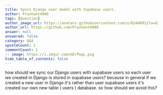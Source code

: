 ```yaml
---
title: Syncs Django user model with Supabase users.
author: Prashant4900
tags: [Question]
author_image_url: https://avatars.githubusercontent.com/u/62440911?u=d39228c1a78f53cfc76eb7bfcdf7ed40c0a7bfd2&v=4
author_url: https://github.com/Prashant4900
answer: null
answered: false
category: Q&A
upvoteCount: 1
commentCount: 1
-- image: https://i.imgur.com/mErPwqL.png
hide_table_of_contents: false
---
```


how should we sync our Django users with supabase users so each user we created in Django is stored in supabase users?
because in general if we created a new user in Django it's rather than user supabase users it's created our own new table ( users ) database. so how should we avoid this?
